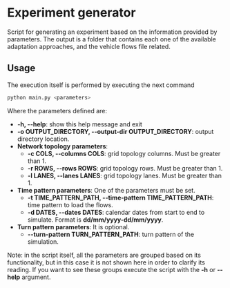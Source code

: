 # Experiment generator
Script for generating an experiment based on the information provided by parameters. The output is a folder that 
contains each one of the available adaptation approaches, and the vehicle flows file related.

## Usage
The execution itself is performed by executing the next command

```sh
python main.py <parameters>
```

Where the parameters defined are:

- **-h, --help**: show this help message and exit
- **-o OUTPUT_DIRECTORY, --output-dir OUTPUT_DIRECTORY**: output directory location.
- **Network topology parameters**:
  - **-c COLS, --columns COLS**: grid topology columns. Must be greater than 1.
  - **-r ROWS, --rows ROWS**: grid topology rows. Must be greater than 1.
  - **-l LANES, --lanes LANES**: grid topology lanes. Must be greater than 1.
- **Time pattern parameters**: One of the parameters must be set.
  - **-t TIME_PATTERN_PATH, --time-pattern TIME_PATTERN_PATH**: time pattern to load the flows.
  - **-d DATES, --dates DATES**: calendar dates from start to end to simulate. Format is **dd/mm/yyyy-dd/mm/yyyy**.
- **Turn pattern parameters**: It is optional.
  - **--turn-pattern TURN_PATTERN_PATH**: turn pattern of the simulation.
  
Note: in the script itself, all the parameters are grouped based on its functionality, but in this case
it is not shown here in order to clarify its reading. If you want to see these groups execute the script 
with the **-h** or **--help** argument.